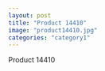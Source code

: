 ```yaml
---
layout: post
title: "Product 14410"
image: "product14410.jpg"
categories: "category1"
---
```

Product 14410

